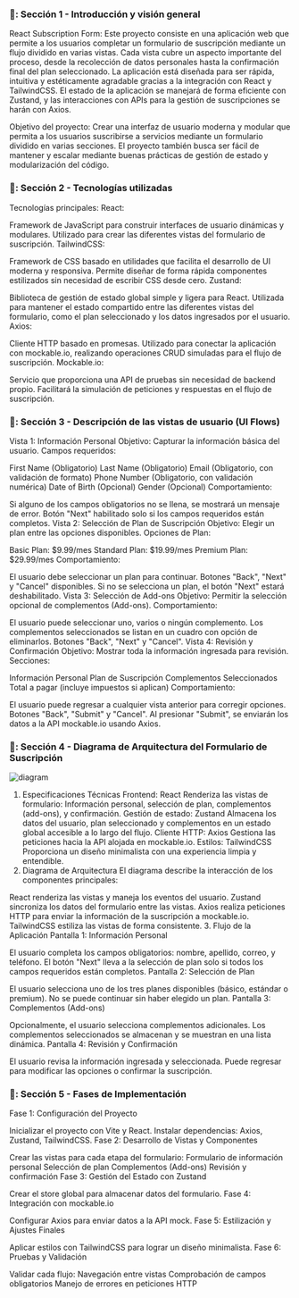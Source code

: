 ### 📑: Sección 1 - Introducción y visión general

React Subscription Form:
Este proyecto consiste en una aplicación web que permite a los usuarios completar un formulario de suscripción mediante un flujo dividido en varias vistas. Cada vista cubre un aspecto importante del proceso, desde la recolección de datos personales hasta la confirmación final del plan seleccionado. La aplicación está diseñada para ser rápida, intuitiva y estéticamente agradable gracias a la integración con React y TailwindCSS. El estado de la aplicación se manejará de forma eficiente con Zustand, y las interacciones con APIs para la gestión de suscripciones se harán con Axios.

Objetivo del proyecto:
Crear una interfaz de usuario moderna y modular que permita a los usuarios suscribirse a servicios mediante un formulario dividido en varias secciones. El proyecto también busca ser fácil de mantener y escalar mediante buenas prácticas de gestión de estado y modularización del código.

### 📑: Sección 2 - Tecnologías utilizadas

Tecnologías principales:
React:

Framework de JavaScript para construir interfaces de usuario dinámicas y modulares.
Utilizado para crear las diferentes vistas del formulario de suscripción.
TailwindCSS:

Framework de CSS basado en utilidades que facilita el desarrollo de UI moderna y responsiva.
Permite diseñar de forma rápida componentes estilizados sin necesidad de escribir CSS desde cero.
Zustand:

Biblioteca de gestión de estado global simple y ligera para React.
Utilizada para mantener el estado compartido entre las diferentes vistas del formulario, como el plan seleccionado y los datos ingresados por el usuario.
Axios:

Cliente HTTP basado en promesas.
Utilizado para conectar la aplicación con mockable.io, realizando operaciones CRUD simuladas para el flujo de suscripción.
Mockable.io:

Servicio que proporciona una API de pruebas sin necesidad de backend propio.
Facilitará la simulación de peticiones y respuestas en el flujo de suscripción.

### 📑: Sección 3 - Descripción de las vistas de usuario (UI Flows)

Vista 1: Información Personal
Objetivo: Capturar la información básica del usuario.
Campos requeridos:

First Name (Obligatorio)
Last Name (Obligatorio)
Email (Obligatorio, con validación de formato)
Phone Number (Obligatorio, con validación numérica)
Date of Birth (Opcional)
Gender (Opcional)
Comportamiento:

Si alguno de los campos obligatorios no se llena, se mostrará un mensaje de error.
Botón "Next" habilitado solo si los campos requeridos están completos.
Vista 2: Selección de Plan de Suscripción
Objetivo: Elegir un plan entre las opciones disponibles.
Opciones de Plan:

Basic Plan: $9.99/mes
Standard Plan: $19.99/mes
Premium Plan: $29.99/mes
Comportamiento:

El usuario debe seleccionar un plan para continuar.
Botones "Back", "Next" y "Cancel" disponibles.
Si no se selecciona un plan, el botón "Next" estará deshabilitado.
Vista 3: Selección de Add-ons
Objetivo: Permitir la selección opcional de complementos (Add-ons).
Comportamiento:

El usuario puede seleccionar uno, varios o ningún complemento.
Los complementos seleccionados se listan en un cuadro con opción de eliminarlos.
Botones "Back", "Next" y "Cancel".
Vista 4: Revisión y Confirmación
Objetivo: Mostrar toda la información ingresada para revisión.
Secciones:

Información Personal
Plan de Suscripción
Complementos Seleccionados
Total a pagar (incluye impuestos si aplican)
Comportamiento:

El usuario puede regresar a cualquier vista anterior para corregir opciones.
Botones "Back", "Submit" y "Cancel".
Al presionar "Submit", se enviarán los datos a la API mockable.io usando Axios.

### 📑: Sección 4 - Diagrama de Arquitectura del Formulario de Suscripción

![diagram](/React-subscription-form/doc/assets/diagram.png)

1. Especificaciones Técnicas
   Frontend: React
   Renderiza las vistas de formulario: Información personal, selección de plan, complementos (add-ons), y confirmación.
   Gestión de estado: Zustand
   Almacena los datos del usuario, plan seleccionado y complementos en un estado global accesible a lo largo del flujo.
   Cliente HTTP: Axios
   Gestiona las peticiones hacia la API alojada en mockable.io.
   Estilos: TailwindCSS
   Proporciona un diseño minimalista con una experiencia limpia y entendible.
2. Diagrama de Arquitectura
   El diagrama describe la interacción de los componentes principales:

React renderiza las vistas y maneja los eventos del usuario.
Zustand sincroniza los datos del formulario entre las vistas.
Axios realiza peticiones HTTP para enviar la información de la suscripción a mockable.io.
TailwindCSS estiliza las vistas de forma consistente. 3. Flujo de la Aplicación
Pantalla 1: Información Personal

El usuario completa los campos obligatorios: nombre, apellido, correo, y teléfono.
El botón "Next" lleva a la selección de plan solo si todos los campos requeridos están completos.
Pantalla 2: Selección de Plan

El usuario selecciona uno de los tres planes disponibles (básico, estándar o premium).
No se puede continuar sin haber elegido un plan.
Pantalla 3: Complementos (Add-ons)

Opcionalmente, el usuario selecciona complementos adicionales.
Los complementos seleccionados se almacenan y se muestran en una lista dinámica.
Pantalla 4: Revisión y Confirmación

El usuario revisa la información ingresada y seleccionada.
Puede regresar para modificar las opciones o confirmar la suscripción.

### 📑: Sección 5 - Fases de Implementación

Fase 1: Configuración del Proyecto

Inicializar el proyecto con Vite y React.
Instalar dependencias: Axios, Zustand, TailwindCSS.
Fase 2: Desarrollo de Vistas y Componentes

Crear las vistas para cada etapa del formulario:
Formulario de información personal
Selección de plan
Complementos (Add-ons)
Revisión y confirmación
Fase 3: Gestión del Estado con Zustand

Crear el store global para almacenar datos del formulario.
Fase 4: Integración con mockable.io

Configurar Axios para enviar datos a la API mock.
Fase 5: Estilización y Ajustes Finales

Aplicar estilos con TailwindCSS para lograr un diseño minimalista.
Fase 6: Pruebas y Validación

Validar cada flujo:
Navegación entre vistas
Comprobación de campos obligatorios
Manejo de errores en peticiones HTTP
